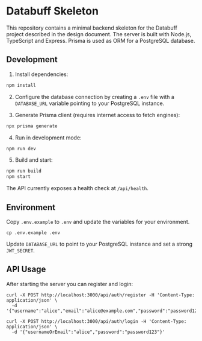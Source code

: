 # Databuff Skeleton

This repository contains a minimal backend skeleton for the Databuff project described in the design document. The server is built with Node.js, TypeScript and Express. Prisma is used as ORM for a PostgreSQL database.

## Development

1. Install dependencies:

```bash
npm install
```

2. Configure the database connection by creating a `.env` file with a `DATABASE_URL` variable pointing to your PostgreSQL instance.

3. Generate Prisma client (requires internet access to fetch engines):

```bash
npx prisma generate
```

4. Run in development mode:

```bash
npm run dev
```

5. Build and start:

```bash
npm run build
npm start
```

The API currently exposes a health check at `/api/health`.

## Environment

Copy `.env.example` to `.env` and update the variables for your environment.

```
cp .env.example .env
```

Update `DATABASE_URL` to point to your PostgreSQL instance and set a strong `JWT_SECRET`.

## API Usage

After starting the server you can register and login:

```
curl -X POST http://localhost:3000/api/auth/register -H 'Content-Type: application/json' \
  -d '{"username":"alice","email":"alice@example.com","password":"password123"}'

curl -X POST http://localhost:3000/api/auth/login -H 'Content-Type: application/json' \
  -d '{"usernameOrEmail":"alice","password":"password123"}'
```
